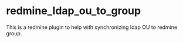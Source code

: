 redmine_ldap_ou_to_group
========================

This is a redmine plugin to help with synchronizing ldap OU to redmine group.
